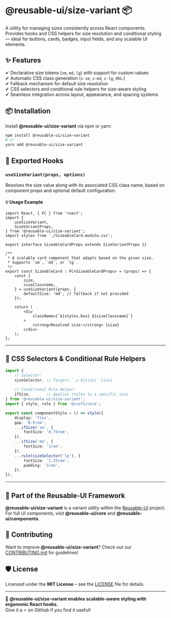 # @reusable-ui/size-variant 📦  

A utility for managing sizes consistently across React components.  
Provides hooks and CSS helpers for size resolution and conditional styling — ideal for buttons, cards, badges, input fields, and any scalable UI elements.

## ✨ Features
✔ Declarative size tokens (`sm`, `md`, `lg`) with support for custom values  
✔ Automatic CSS class generation (`s-sm`, `s-md`, `s-lg`, etc.)  
✔ Fallback mechanism for default size resolution  
✔ CSS selectors and conditional rule helpers for size-aware styling  
✔ Seamless integration across layout, appearance, and spacing systems

## 📦 Installation
Install **@reusable-ui/size-variant** via npm or yarn:

```sh
npm install @reusable-ui/size-variant
# or
yarn add @reusable-ui/size-variant
```

## 🧩 Exported Hooks

### `useSizeVariant(props, options)`

Resolves the size value along with its associated CSS class name, based on component props and optional default configuration.

#### 💡 Usage Example

```tsx
import React, { FC } from 'react';
import {
    useSizeVariant,
    SizeVariantProps,
} from '@reusable-ui/size-variant';
import styles from './SizeableCard.module.css';

export interface SizeableCardProps extends SizeVariantProps {}

/**
 * A scalable card component that adapts based on the given size.
 * Supports `sm`, `md`, or `lg`.
 */
export const SizeableCard : FC<SizeableCardProps> = (props) => {
    const {
        size,
        sizeClassname,
    } = useSizeVariant(props, {
        defaultSize: 'md', // fallback if not provided
    });
    
    return (
        <div
            className={`${styles.box} ${sizeClassname}`}
        >
            <strong>Resolved size:</strong> {size}
        </div>
    );
};
```

---

## 🎨 CSS Selectors & Conditional Rule Helpers

```ts
import {
    // Selector:
    sizeSelector, // Targets `.s-${size}` class
    
    // Conditional Rule Helper:
    ifSize,       // Applies styles to a specific size
} from '@reusable-ui/size-variant';
import { style, rule } from '@cssfn/core';

export const componentStyle = () => style({
    display: 'flex',
    gap: '0.5rem',
    ...ifSize('sm', {
        fontSize: '0.75rem',
    }),
    ...ifSize('md', {
        fontSize: '1rem',
    }),
    ...rule(sizeSelector('lg'), {
        fontSize: '1.25rem',
        padding: '1rem',
    }),
});
```

---

## 📖 Part of the Reusable-UI Framework  
**@reusable-ui/size-variant** is a variant utility within the [Reusable-UI](https://github.com/reusable-ui/reusable-ui-monorepo) project.  
For full UI components, visit **@reusable-ui/core** and **@reusable-ui/components**.

## 🤝 Contributing  
Want to improve **@reusable-ui/size-variant**? Check out our [CONTRIBUTING.md](./CONTRIBUTING.md) for guidelines!  

## 🛡️ License  
Licensed under the **MIT License** – see the [LICENSE](./LICENSE) file for details.  

---

🚀 **@reusable-ui/size-variant enables scalable-aware styling with ergonomic React hooks.**  
Give it a ⭐ on GitHub if you find it useful!  
